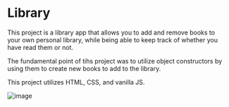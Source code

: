 # Library
This project is a library app that allows you to add and remove books to your own personal library, while being able to keep track of whether you have read them or not.

The fundamental point of tihs project was to utilize object constructors by using them to create new books to add to the library.

This project utilizes HTML, CSS, and vanilla JS.


![image](https://user-images.githubusercontent.com/103713915/209180344-a774d978-91dc-4d14-a114-6eeab7370bfd.png)
